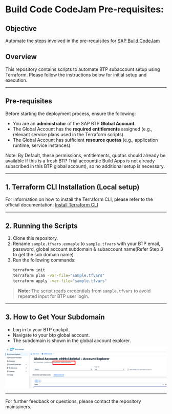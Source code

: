 # Build Code CodeJam Pre-requisites:

## Objective
Automate the steps involved in the pre-requisites for [ SAP Build CodeJam ](https://developers.sap.com/tutorials/codejam-0-prerequisites.html)

## Overview
This repository contains scripts to automate BTP subaccount setup using Terraform. Please follow the instructions below for initial setup and execution.

---

## Pre-requisites

Before starting the deployment process, ensure the following:

- You are an **administrator** of the SAP BTP **Global Account**.
- The Global Account has the **required entitlements** assigned (e.g., relevant service plans used in the Terraform scripts).
- The Global Account has sufficient **resource quotas** (e.g., application runtime, service instances).

Note: By Default, these permissions, entitlements, quotas should already be available if this is a fresh BTP Trial account(ie Build Apps is not already subscribed in this BTP global account), so no additional setup is necessary.

---

## 1. Terraform CLI Installation (Local setup)

For information on how to install the Terraform CLI, please refer to the official documentation: [Install Terraform CLI](https://developer.hashicorp.com/terraform/tutorials/aws-get-started/install-cli)

---

## 2. Running the Scripts

1. Clone this repository.
2. Rename `sample.tfvars.exmaple` to `sample.tfvars` with your BTP email, password, global account subdomain & subaccount name(Refer Step 3 to get the sub domain name).
3. Run the following commands:
     ```sh
     terraform init
     terraform plan -var-file="sample.tfvars"
     terraform apply -var-file="sample.tfvars"
     ```

> **Note:** The script reads credentials from `sample.tfvars` to avoid repeated input for BTP user login.

---

## 3. How to Get Your Subdomain

- Log in to your BTP cockpit.
- Navigate to your btp global account.
- The subdomain is shown in the global account explorer.

![Subdomain Screenshot](./assets/global-account-subdomain.png)


---

For further feedback or questions, please contact the repository maintainers.

